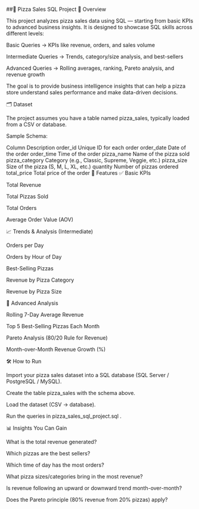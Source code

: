 ##🍕 Pizza Sales SQL Project
📌 Overview

This project analyzes pizza sales data using SQL — starting from basic KPIs to advanced business insights. It is designed to showcase SQL skills across different levels:

Basic Queries → KPIs like revenue, orders, and sales volume

Intermediate Queries → Trends, category/size analysis, and best-sellers

Advanced Queries → Rolling averages, ranking, Pareto analysis, and revenue growth

The goal is to provide business intelligence insights that can help a pizza store understand sales performance and make data-driven decisions.

🗂 Dataset

The project assumes you have a table named pizza_sales, typically loaded from a CSV or database.

Sample Schema:

Column	Description
order_id	Unique ID for each order
order_date	Date of the order
order_time	Time of the order
pizza_name	Name of the pizza sold
pizza_category	Category (e.g., Classic, Supreme, Veggie, etc.)
pizza_size	Size of the pizza (S, M, L, XL, etc.)
quantity	Number of pizzas ordered
total_price	Total price of the order
🚀 Features
✅ Basic KPIs

Total Revenue

Total Pizzas Sold

Total Orders

Average Order Value (AOV)

📈 Trends & Analysis (Intermediate)

Orders per Day

Orders by Hour of Day

Best-Selling Pizzas

Revenue by Pizza Category

Revenue by Pizza Size

🔬 Advanced Analysis

Rolling 7-Day Average Revenue

Top 5 Best-Selling Pizzas Each Month

Pareto Analysis (80/20 Rule for Revenue)

Month-over-Month Revenue Growth (%)

🛠️ How to Run

Import your pizza sales dataset into a SQL database (SQL Server / PostgreSQL / MySQL).

Create the table pizza_sales with the schema above.

Load the dataset (CSV → database).

Run the queries in pizza_sales_sql_project.sql
.

📊 Insights You Can Gain

What is the total revenue generated?

Which pizzas are the best sellers?

Which time of day has the most orders?

What pizza sizes/categories bring in the most revenue?

Is revenue following an upward or downward trend month-over-month?

Does the Pareto principle (80% revenue from 20% pizzas) apply?

